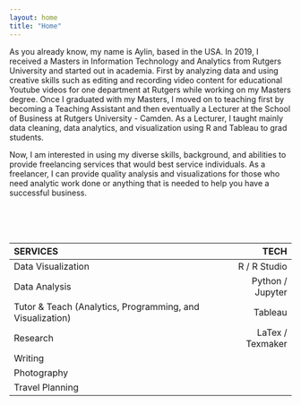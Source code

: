 ```yaml
---
layout: home
title: "Home"
---
```


As you already know, my name is Aylin, based in the USA. In 2019, I received a Masters in Information Technology and Analytics from Rutgers University and started out in academia. First by analyzing data and using creative skills such as editing and recording video content for educational Youtube videos for one department at Rutgers while working on my Masters degree. Once I graduated with my Masters, I moved on to teaching first by becoming a Teaching Assistant and then eventually a Lecturer at the School of Business at Rutgers University - Camden. As a Lecturer, I taught mainly data cleaning, data analytics, and visualization using R and Tableau to grad students.  

Now, I am interested in using my diverse skills, background, and abilities to provide freelancing services that would best service individuals. As a freelancer, I can provide quality analysis and visualizations for those who need analytic work done or anything that is needed to help you have a successful business. 

<br>
<br>
<br>

 SERVICES                                                   | TECH         
:----------------------------------------------------------| -----------------:
  Data Visualization                                        |  R / R Studio     
  Data Analysis                                             | Python / Jupyter  
  Tutor & Teach (Analytics, Programming, and Visualization) |  Tableau          
  Research                                                  | LaTex / Texmaker  
  Writing                                                   |                   
  Photography                                               |                   
  Travel Planning                                           |        
 

